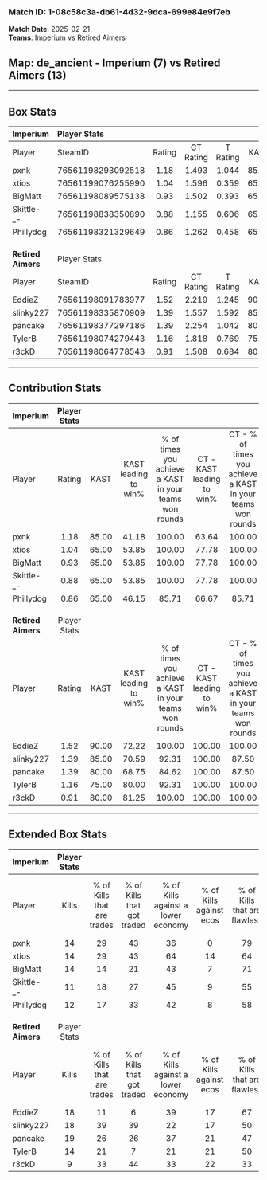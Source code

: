 ### Match ID: 1-08c58c3a-db61-4d32-9dca-699e84e9f7eb  
**Match Date**: 2025-02-21  
**Teams**: Imperium vs Retired Aimers  

## **Map**: de_ancient - Imperium (7) vs Retired Aimers (13)  
---  

## Box Stats  

| **Imperium**       | Player Stats      |        |           |          |       |       |       |         |        |      |     |
| :- | :- | :-: | :-: | :-: | :-: | :-: | :-: | :-: | :-: | :-: | :-: |
| Player             | SteamID           | Rating | CT Rating | T Rating | KAST  |  ADR  | Kills | Assists | Deaths | K/D  | HS% |
| pxnk               | 76561198293092518 |  1.18  |   1.493   |  1.044   | 85.00 | 82.2  |  14   |    6    |   15   | 0.93 | 35  |
| xtios              | 76561199076255990 |  1.04  |   1.596   |  0.359   | 65.00 | 91.3  |  14   |    6    |   16   | 0.88 | 71  |
| BigMatt            | 76561198089575138 |  0.93  |   1.502   |  0.393   | 65.00 | 54.4  |  14   |    2    |   15   | 0.93 | 35  |
| Skittle-_-         | 76561198838350890 |  0.88  |   1.155   |  0.606   | 65.00 | 83.5  |  11   |    6    |   16   | 0.69 | 54  |
| Phillydog          | 76561198321329649 |  0.86  |   1.262   |  0.458   | 65.00 | 66.8  |  12   |    3    |   16   | 0.75 | 58  |
|                    |                   |        |           |          |       |       |       |         |        |      |     |
|                    |                   |        |           |          |       |       |       |         |        |      |     |
|                    |                   |        |           |          |       |       |       |         |        |      |     |
| **Retired Aimers** | Player Stats      |        |           |          |       |       |       |         |        |      |     |
| Player             | SteamID           | Rating | CT Rating | T Rating | KAST  |  ADR  | Kills | Assists | Deaths | K/D  | HS% |
| EddieZ             | 76561198091783977 |  1.52  |   2.219   |  1.245   | 90.00 | 112.9 |  18   |    8    |   14   | 1.29 | 72  |
| slinky227          | 76561198335870909 |  1.39  |   1.557   |  1.592   | 85.00 | 90.8  |  18   |    8    |   15   | 1.20 | 55  |
| pancake            | 76561198377297186 |  1.39  |   2.254   |  1.042   | 80.00 | 85.9  |  19   |    5    |   14   | 1.36 | 52  |
| TylerB             | 76561198074279443 |  1.16  |   1.818   |  0.769   | 75.00 | 63.8  |  14   |    2    |   10   | 1.40 | 42  |
| r3ckD              | 76561198064778543 |  0.91  |   1.508   |  0.684   | 80.00 | 53.9  |   9   |    4    |   12   | 0.75 | 44  |
---  

## Contribution Stats  

| **Imperium**       | Player Stats |       |                      |                                                        |                           |                                                             |                          |                                                            |
| :- | :-: | :-: | :-: | :-: | :-: | :-: | :-: | :-: |
| Player             |    Rating    | KAST  | KAST leading to win% | % of times you achieve a KAST in your teams won rounds | CT - KAST leading to win% | CT - % of times you achieve a KAST in your teams won rounds | T - KAST leading to win% | T - % of times you achieve a KAST in your teams won rounds |
| pxnk               |     1.18     | 85.00 |        41.18         |                         100.00                         |           63.64           |                           100.00                            |           0.00           |                            0.00                            |
| xtios              |     1.04     | 65.00 |        53.85         |                         100.00                         |           77.78           |                           100.00                            |           0.00           |                            0.00                            |
| BigMatt            |     0.93     | 65.00 |        53.85         |                         100.00                         |           77.78           |                           100.00                            |           0.00           |                            0.00                            |
| Skittle-_-         |     0.88     | 65.00 |        53.85         |                         100.00                         |           77.78           |                           100.00                            |           0.00           |                            0.00                            |
| Phillydog          |     0.86     | 65.00 |        46.15         |                         85.71                          |           66.67           |                            85.71                            |           0.00           |                            0.00                            |
|                    |              |       |                      |                                                        |                           |                                                             |                          |                                                            |
|                    |              |       |                      |                                                        |                           |                                                             |                          |                                                            |
|                    |              |       |                      |                                                        |                           |                                                             |                          |                                                            |
| **Retired Aimers** | Player Stats |       |                      |                                                        |                           |                                                             |                          |                                                            |
| Player             |    Rating    | KAST  | KAST leading to win% | % of times you achieve a KAST in your teams won rounds | CT - KAST leading to win% | CT - % of times you achieve a KAST in your teams won rounds | T - KAST leading to win% | T - % of times you achieve a KAST in your teams won rounds |
| EddieZ             |     1.52     | 90.00 |        72.22         |                         100.00                         |          100.00           |                           100.00                            |          50.00           |                           100.00                           |
| slinky227          |     1.39     | 85.00 |        70.59         |                         92.31                          |          100.00           |                            87.50                            |          50.00           |                           100.00                           |
| pancake            |     1.39     | 80.00 |        68.75         |                         84.62                          |          100.00           |                            87.50                            |          44.44           |                           80.00                            |
| TylerB             |     1.16     | 75.00 |        80.00         |                         92.31                          |          100.00           |                           100.00                            |          57.14           |                           80.00                            |
| r3ckD              |     0.91     | 80.00 |        81.25         |                         100.00                         |          100.00           |                           100.00                            |          62.50           |                           100.00                           |
---  

## Extended Box Stats  

| **Imperium**       | Player Stats |                            |                            |                                    |                         |                              |                                 |        |                             |                                     |                          |                               |                            |
| :- | :-: | :-: | :-: | :-: | :-: | :-: | :-: | :-: | :-: | :-: | :-: | :-: | :-: |
| Player             |    Kills     | % of Kills that are trades | % of Kills that got traded | % of Kills against a lower economy | % of Kills against ecos | % of Kills that are flawless | % of Kills that are close duels | Deaths | % of Deaths that get traded | % of Deaths against a lower economy | % of Deaths against ecos | % of Deaths that are flawless | % of Deaths that are close |
| pxnk               |      14      |             29             |             43             |                 36                 |            0            |              79              |                7                |   15   |             33              |                 13                  |            0             |              40               |             7              |
| xtios              |      14      |             29             |             43             |                 64                 |           14            |              64              |                0                |   16   |             19              |                 25                  |            6             |              50               |             19             |
| BigMatt            |      14      |             14             |             21             |                 43                 |            7            |              71              |                7                |   15   |             33              |                 20                  |            7             |              60               |             0              |
| Skittle-_-         |      11      |             18             |             27             |                 45                 |            9            |              55              |                9                |   16   |             13              |                 19                  |            0             |              50               |             0              |
| Phillydog          |      12      |             17             |             33             |                 42                 |            8            |              58              |                0                |   16   |             19              |                 25                  |            6             |              63               |             0              |
|                    |              |                            |                            |                                    |                         |                              |                                 |        |                             |                                     |                          |                               |                            |
|                    |              |                            |                            |                                    |                         |                              |                                 |        |                             |                                     |                          |                               |                            |
|                    |              |                            |                            |                                    |                         |                              |                                 |        |                             |                                     |                          |                               |                            |
| **Retired Aimers** | Player Stats |                            |                            |                                    |                         |                              |                                 |        |                             |                                     |                          |                               |                            |
| Player             |    Kills     | % of Kills that are trades | % of Kills that got traded | % of Kills against a lower economy | % of Kills against ecos | % of Kills that are flawless | % of Kills that are close duels | Deaths | % of Deaths that get traded | % of Deaths against a lower economy | % of Deaths against ecos | % of Deaths that are flawless | % of Deaths that are close |
| EddieZ             |      18      |             11             |             6              |                 39                 |           17            |              67              |                6                |   14   |             29              |                  7                  |            0             |              57               |             21             |
| slinky227          |      18      |             39             |             39             |                 22                 |           17            |              50              |                0                |   15   |             47              |                 13                  |            7             |              67               |             0              |
| pancake            |      19      |             26             |             26             |                 37                 |           21            |              47              |               16                |   14   |             36              |                 14                  |            7             |              64               |             0              |
| TylerB             |      14      |             21             |             7              |                 21                 |           21            |              50              |                0                |   10   |             20              |                 10                  |            0             |              90               |             0              |
| r3ckD              |      9       |             33             |             44             |                 33                 |           22            |              33              |                0                |   12   |             33              |                  0                  |            0             |              67               |             0              |
